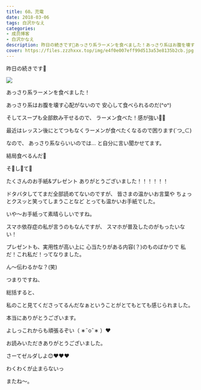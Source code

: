 ```yaml
---
title: 60。充電
date: 2018-03-06
tags: 白沢かなえ
categories: 
- 成员博客
- 白沢かなえ
description: 昨日の続きです🌷あっさり系ラーメンを食べました！あっさり系はお腹を壊す心配がないので安心して食べられるのだ(^o^)そしてスープも全部飲み干せるので、ラーメ...
cover: https://files.zzzhxxx.top/img/e4f0e007eff99d513a53e8135b2cb.jpg 
---
```










昨日の続きです🌷


![](https://files.zzzhxxx.top/img/e4f0e007eff99d513a53e8135b2cb.jpg)



あっさり系ラーメンを食べました！


あっさり系はお腹を壊す心配がないので
安心して食べられるのだ(^o^)


そしてスープも全部飲み干せるので、
ラーメン食べた！感が強い🐶🌷









最近はレッスン後にとてつもなくラーメンが食べたくなるので困ります(´つ_⊂)



なので、
あっさり系ならいいのでは…
と自分に言い聞かせてます。



結局食べるんだ🤥

















そ🤭し🤭て🤭









たくさんのお手紙&プレゼント
ありがとうございました！！！！！！






ドタバタしててまだ全部読めてないのですが、
皆さまの温かいお言葉や
ちょっとクスッと笑ってしまうことなど
とっても温かいお手紙でした。





いや〜お手紙って素晴らしいですね。


スマホ依存症の私が言うのもなんですが、
スマホが普及したのがもったいない！






プレゼントも、実用性が高い上に
心当たりがある内容(？)のものばかりで
私だ！これ私だ！ってなりました。


ん〜伝わるかな？(笑)









つまりですね、


総括すると、


私のこと見てくださってるんだなぁということがとてもとても感じられました。








本当にありがとうございます。











よしっこれからも頑張るぞい（ ∗   ̑ o   ̑ ∗ ）❤️























お読みいただきありがとうございました。









さーてゼルダしよ😊❤️❤️❤️


わくわくが止まらないっ











またね〜。


